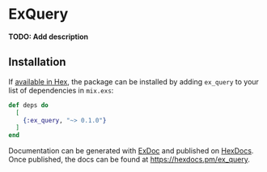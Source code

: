 # ExQuery

**TODO: Add description**

## Installation

If [available in Hex](https://hex.pm/docs/publish), the package can be installed
by adding `ex_query` to your list of dependencies in `mix.exs`:

```elixir
def deps do
  [
    {:ex_query, "~> 0.1.0"}
  ]
end
```

Documentation can be generated with [ExDoc](https://github.com/elixir-lang/ex_doc)
and published on [HexDocs](https://hexdocs.pm). Once published, the docs can
be found at <https://hexdocs.pm/ex_query>.
